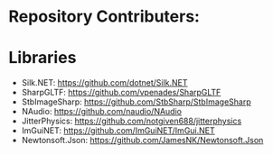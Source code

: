 # Repository Contributers:

# Libraries

* Silk.NET: https://github.com/dotnet/Silk.NET
* SharpGLTF: https://github.com/vpenades/SharpGLTF
* StbImageSharp: https://github.com/StbSharp/StbImageSharp
* NAudio: https://github.com/naudio/NAudio
* JitterPhysics: https://github.com/notgiven688/jitterphysics
* ImGuiNET: https://github.com/ImGuiNET/ImGui.NET
* Newtonsoft.Json: https://github.com/JamesNK/Newtonsoft.Json